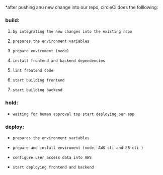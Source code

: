 *after pushing anu new change into our repo, circleCi does the folllowing:
### build:
1.     by integrating the new changes into the existing repo
2.     prepares the environment variables
3.     prepare enviroment (node)
4.     install frontend and backend dependencies
5.     lint frontend code
6.     start building frontend
7.     start building backend

### hold:

-     waiting for human approval top start deploying our app

### deploy:

-     prepares the environment variables
-     prepare and install enviroment (node, AWS cli and EB cli )
-     configure user access data into AWS
-     start deploying frontend and backend

